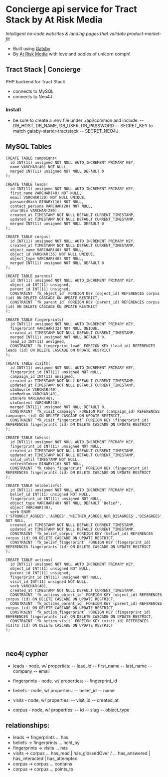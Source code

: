 # Concierge api service for Tract Stack by At Risk Media

_Intelligent no-code websites & landing pages that validate product-market-fit_

- Built using [Gatsby](https://gatsbyjs.com)
- By [At Risk Media](https://atriskmedia.com) with love and oodles of unicorn oomph!


## Tract Stack | Concierge

PHP backend for Tract Stack
- connects to MySQL
- connects to Neo4J

### Install
- be sure to create a .env file under ./api/common and include:
-- DB_HOST, DB_NAME, DB_USER, DB_PASSWORD
-- SECRET_KEY to match gatsby-starter-tractstack
-- SECRET_NEO4J


## MySQL Tables

```
CREATE TABLE campaigns(
  id INT(11) unsigned NOT NULL AUTO_INCREMENT PRIMARY KEY,
  name VARCHAR(40) NOT NULL,
  merged INT(11) unsigned NOT NULL DEFAULT 0
);

CREATE TABLE leads(
  id INT(11) unsigned NOT NULL AUTO_INCREMENT PRIMARY KEY,
  first_name VARCHAR(40) NOT NULL,
  email VARCHAR(20) NOT NULL UNIQUE,
  passwordHash BINARY(16) NOT NULL,
  contact_persona VARCHAR(20) NOT NULL,
  shortBio VARCHAR(280),
  created_at TIMESTAMP NOT NULL DEFAULT CURRENT_TIMESTAMP,
  updated_at TIMESTAMP NOT NULL DEFAULT CURRENT_TIMESTAMP,
  merged INT(11) unsigned NOT NULL DEFAULT 0
);

CREATE TABLE corpus(
  id INT(11) unsigned NOT NULL AUTO_INCREMENT PRIMARY KEY,
  created_at TIMESTAMP NOT NULL DEFAULT CURRENT_TIMESTAMP,
  object_name VARCHAR(48) NOT NULL,
  object_id VARCHAR(36) NOT NULL UNIQUE,
  object_type VARCHAR(40) NOT NULL,
  merged INT(11) unsigned NOT NULL DEFAULT 0
);

CREATE TABLE parents(
  id INT(11) unsigned NOT NULL AUTO_INCREMENT PRIMARY KEY,
  object_id INT(11) unsigned,
  parent_id INT(11) unsigned,
  CONSTRAINT `fk_object_id` FOREIGN KEY (object_id) REFERENCES corpus (id) ON DELETE CASCADE ON UPDATE RESTRICT,
  CONSTRAINT `fk_parent_id` FOREIGN KEY (parent_id) REFERENCES corpus (id) ON DELETE CASCADE ON UPDATE RESTRICT
);

CREATE TABLE fingerprints(
  id INT(11) unsigned NOT NULL AUTO_INCREMENT PRIMARY KEY,
  fingerprint VARCHAR(32) NOT NULL UNIQUE,
  created_at TIMESTAMP NOT NULL DEFAULT CURRENT_TIMESTAMP,
  merged INT(11) unsigned NOT NULL DEFAULT 0,
  lead_id INT(11) unsigned,
  CONSTRAINT `fk_fingerprint_lead` FOREIGN KEY (lead_id) REFERENCES leads (id) ON DELETE CASCADE ON UPDATE RESTRICT
);

CREATE TABLE visits(
  id INT(11) unsigned NOT NULL AUTO_INCREMENT PRIMARY KEY,
  fingerprint_id INT(11) unsigned NOT NULL,
  campaign_id INT(11) unsigned,
  created_at TIMESTAMP NOT NULL DEFAULT CURRENT_TIMESTAMP,
  updated_at TIMESTAMP NOT NULL DEFAULT CURRENT_TIMESTAMP,
  utmSource VARCHAR(40),
  utmMedium VARCHAR(40),
  utmTerm VARCHAR(40),
  utmContent VARCHAR(40),
  merged INT(11) unsigned NOT NULL DEFAULT 0,
  CONSTRAINT `fk_visit_campaign` FOREIGN KEY (campaign_id) REFERENCES campaigns (id) ON DELETE CASCADE ON UPDATE RESTRICT,
  CONSTRAINT `fk_visit_fingerprint` FOREIGN KEY (fingerprint_id) REFERENCES fingerprints (id) ON DELETE CASCADE ON UPDATE RESTRICT
);

CREATE TABLE tokens(
  id INT(11) unsigned NOT NULL AUTO_INCREMENT PRIMARY KEY,
  fingerprint_id INT(11) unsigned NOT NULL,
  created_at TIMESTAMP NOT NULL DEFAULT CURRENT_TIMESTAMP,
  updated_at TIMESTAMP NOT NULL DEFAULT CURRENT_TIMESTAMP,
  valid_until TIMESTAMP NOT NULL,
  refreshToken BINARY(16) NOT NULL,
  CONSTRAINT `fk_token_fingerprint` FOREIGN KEY (fingerprint_id) REFERENCES fingerprints (id) ON DELETE CASCADE ON UPDATE RESTRICT
);

CREATE TABLE heldbeliefs(
  id INT(11) unsigned NOT NULL AUTO_INCREMENT PRIMARY KEY,
  belief_id INT(11) unsigned NOT NULL,
  fingerprint_id INT(11) unsigned NOT NULL,
  object_type VARCHAR(40) NOT NULL DEFAULT 'Belief',
  object VARCHAR(40),
  verb ENUM ('STRONGLY_AGREES','AGREES','NEITHER_AGREES_NOR_DISAGREES','DISAGREES','STRONGLY_DISAGREES','INTERESTED','NOT_INTERESTED','BELIEVES_YES','BELIEVES_NO','BELIEVES_TRUE','BELIEVES_FALSE','IDENTIFY_AS') NOT NULL,
  created_at TIMESTAMP NOT NULL DEFAULT CURRENT_TIMESTAMP,
  updated_at TIMESTAMP NOT NULL DEFAULT CURRENT_TIMESTAMP,
  CONSTRAINT `fk_belief_corpus` FOREIGN KEY (belief_id) REFERENCES corpus (id) ON DELETE CASCADE ON UPDATE RESTRICT,
  CONSTRAINT `fk_belief_fingerprint` FOREIGN KEY (fingerprint_id) REFERENCES fingerprints (id) ON DELETE CASCADE ON UPDATE RESTRICT
);

CREATE TABLE actions(
  id INT(11) unsigned NOT NULL AUTO_INCREMENT PRIMARY KEY,
  object_id INT(11) unsigned NOT NULL,
  parent_id INT(11) unsigned,
  fingerprint_id INT(11) unsigned NOT NULL,
  visit_id INT(11) unsigned NOT NULL,
  verb VARCHAR(40),
  created_at TIMESTAMP NOT NULL DEFAULT CURRENT_TIMESTAMP,
  CONSTRAINT `fk_actions_object_id` FOREIGN KEY (object_id) REFERENCES corpus (id) ON DELETE CASCADE ON UPDATE RESTRICT,
  CONSTRAINT `fk_actions_parent_id` FOREIGN KEY (parent_id) REFERENCES corpus (id) ON DELETE CASCADE ON UPDATE RESTRICT,
  CONSTRAINT `fk_action_fingerprint` FOREIGN KEY (fingerprint_id) REFERENCES fingerprints (id) ON DELETE CASCADE ON UPDATE RESTRICT,
  CONSTRAINT `fk_action_visit` FOREIGN KEY (visit_id) REFERENCES visits (id) ON DELETE CASCADE ON UPDATE RESTRICT
);



```


## neo4j cypher

- leads - node, w/ properties:
-- lead_id
-- first_name
-- last_name
-- company
-- email

- fingerprints - node, w/ properties:
-- fingerprint_id

- beliefs - node, w/ properties:
-- belief_id
-- name

- visits - node, w/ properties:
-- visit_id
-- created_at

- corpus - node, w/ properties:
-- id
-- slug
-- object_type

## relationships:

- leads -> fingerprints ... has
- beliefs -> fingerprints ... held_by
- fingerprints -> visits ... has
- visits -> corpus ... has_read | has_glossedOver / ... has_answered | has_interacted | has_attempted
- corpus -> corpus ... contains
- corpus -> corpus ... points_to

